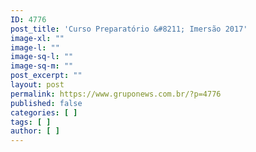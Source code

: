 ```yaml
---
ID: 4776
post_title: 'Curso Preparatório &#8211; Imersão 2017'
image-xl: ""
image-l: ""
image-sq-l: ""
image-sq-m: ""
post_excerpt: ""
layout: post
permalink: https://www.gruponews.com.br/?p=4776
published: false
categories: [ ]
tags: [ ]
author: [ ]
---
```

&nbsp;

&nbsp;